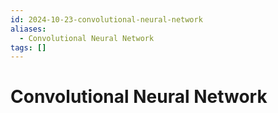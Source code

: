 ```yaml
---
id: 2024-10-23-convolutional-neural-network
aliases:
  - Convolutional Neural Network
tags: []
---
```


# Convolutional Neural Network
